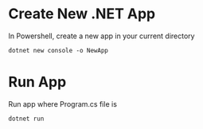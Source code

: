 # Create New .NET App
In Powershell, create a new app in your current directory

`dotnet new console -o NewApp`

# Run App
Run app where Program.cs file is

`dotnet run`